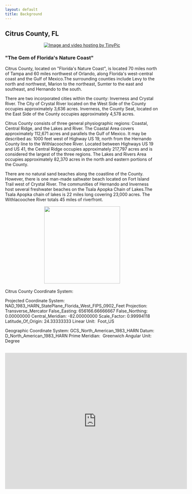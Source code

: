 ```yaml
---
layout: default
title: Background
---
```

## Citrus County, FL

<p align="center">  
  <a href="http://tinypic.com?ref=2n8mqab" target="_blank"><img src="http://i68.tinypic.com/2n8mqab.jpg" border="0" alt="Image and video hosting by TinyPic"></a>  
</p>

### "The Gem of Florida's Nature Coast"

Citrus County, located on "Florida's Nature Coast", is located 70 miles north of Tampa and 60 miles northwest of Orlando, along Florida's west-central coast and the Gulf of Mexico.The surrounding counties include Levy to the north and northwest, Marion to the northeast, Sumter to the east and southeast, and Hernando to the south. 

There are two incorporated cities within the county: Inverness and Crystal River. The City of Crystal River located on the West Side of the County occupies approximately 3,636 acres. Inverness, the County Seat, located on the East Side of the County occupies approximately 4,578 acres.

Citrus County consists of three general physiographic regions: Coastal, Central Ridge, and the Lakes and River. The Coastal Area covers approximately 112,671 acres and parallels the Gulf of Mexico. It may be described as: 1000 feet west of Highway US 19, north from the Hernando County line to the Withlacoochee River. Located between Highways US 19 and US 41, the Central Ridge occupies approximately 217,797 acres and is considered the largest of the three regions. The Lakes and Rivers Area occupies approximately 82,370 acres in the north and eastern portions of the County.

There are no natural sand beaches along the coastline of the County. However, there is one man-made saltwater beach located on Fort Island Trail west of Crystal River. The communities of Hernando and Inverness host several freshwater beaches on the Tsala Apopka Chain of Lakes.The Tsala Apopka chain of lakes is 22 miles long covering 23,000 acres. The Withlacoochee River totals 45 miles of riverfront.

<p align="center">  
  <img width="250" height="255" src="http://cravenrealty.com/wp-content/uploads/2014/11/citrus_county_florida_logo.gif">  
</p>

Citrus County Coordinate System:

Projected Coordinate System: NAD_1983_HARN_StatePlane_Florida_West_FIPS_0902_Feet
Projection: Transverse_Mercator
False_Easting: 656166.66666667
False_Northing: 0.00000000
Central_Meridian: -82.00000000
Scale_Factor: 0.99994118
Latitude_Of_Origin: 24.33333333
Linear Unit:  Foot_US

Geographic Coordinate System: GCS_North_American_1983_HARN
Datum:  D_North_American_1983_HARN
Prime Meridian:  Greenwich
Angular Unit:  Degree


<p align="center">    
  <iframe src="https://www.google.com/maps/embed?pb=!1m18!1m12!1m3!1d223636.2304141446!2d-82.62439560050383!3d28.85921455924032!2m3!1f0!2f0!3f0!3m2!1i1024!2i768!4f13.1!3m3!1m2!1s0x88e80cd51b085c7d%3A0xb945502a70834282!2sCitrus+County%2C+FL!5e0!3m2!1sen!2sus!4v1487770430410" width="600" height="450" frameborder="0" style="border:0" allowfullscreen></iframe>
  </p>

<body class="theme-base-0d"></body>
